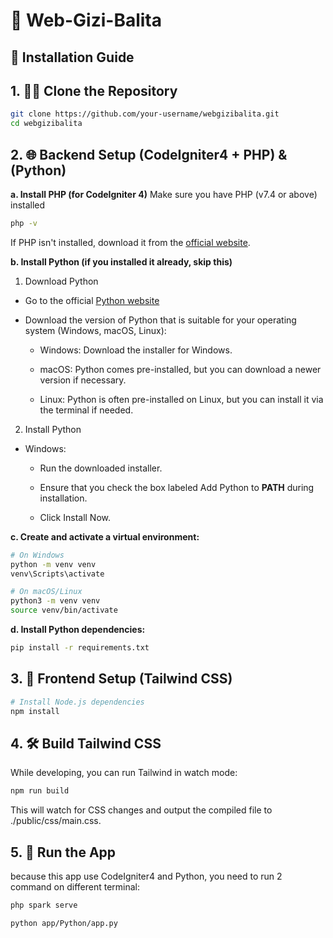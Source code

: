 # 🌱 Web-Gizi-Balita
## 🚀 Installation Guide
## 1. 🧑‍💻 Clone the Repository
```bash
git clone https://github.com/your-username/webgizibalita.git
cd webgizibalita
```
## 2. 🌐 Backend Setup (CodeIgniter4 + PHP) &(Python)
**a. Install PHP (for CodeIgniter 4)**
Make sure you have PHP (v7.4 or above) installed
```bash
php -v
```
If PHP isn't installed, download it from the [official website](https://www.php.net/).

**b. Install Python (if you installed it already, skip this)**
1. Download Python
- Go to the official [Python website](https://www.python.org/downloads/)
- Download the version of Python that is suitable for your operating system (Windows, macOS, Linux):

  - Windows: Download the installer for Windows.

  - macOS: Python comes pre-installed, but you can download a newer version if necessary.

  - Linux: Python is often pre-installed on Linux, but you can install it via the terminal if needed.

2. Install Python
- Windows:
  - Run the downloaded installer.

  - Ensure that you check the box labeled Add Python to **PATH** during installation.

  - Click Install Now.

**c. Create and activate a virtual environment:**
```bash
# On Windows
python -m venv venv
venv\Scripts\activate

# On macOS/Linux
python3 -m venv venv
source venv/bin/activate
```
**d. Install Python dependencies:**
```bash
pip install -r requirements.txt
```
## 3. 🎨 Frontend Setup (Tailwind CSS)
```bash
# Install Node.js dependencies
npm install
```
## 4. 🛠️ Build Tailwind CSS
While developing, you can run Tailwind in watch mode:
```bash
npm run build
```
This will watch for CSS changes and output the compiled file to ./public/css/main.css.
## 5. 🏃 Run the App
because this app use CodeIgniter4 and Python, you need to run 2 command on different terminal:
```bash
php spark serve
```
```bash
python app/Python/app.py
```
